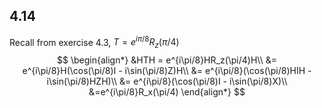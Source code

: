 ## 4.14
Recall from exercise 4.3, $T=e^{i\pi/8}R_z(\pi/4)$
$$
\begin{align*}
&HTH = e^{i\pi/8}HR_z(\pi/4)H\\
&= e^{i\pi/8}H(\cos(\pi/8)I - i\sin(\pi/8)Z)H\\
&= e^{i\pi/8}(\cos(\pi/8)HIH - i\sin(\pi/8)HZH)\\
&= e^{i\pi/8}(\cos(\pi/8)I - i\sin(\pi/8)X)\\
&=e^{i\pi/8}R_x(\pi/4)
\end{align*}
$$
